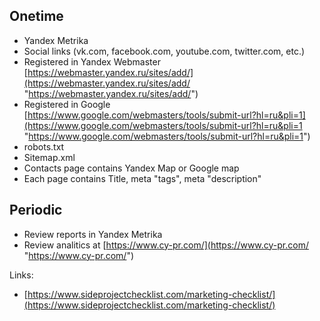 ## Onetime
- Yandex Metrika
- Social links (vk.com, facebook.com, youtube.com, twitter.com, etc.)
- Registered in Yandex Webmaster [https://webmaster.yandex.ru/sites/add/](https://webmaster.yandex.ru/sites/add/ "https://webmaster.yandex.ru/sites/add/")
- Registered in Google [https://www.google.com/webmasters/tools/submit-url?hl=ru&pli=1](https://www.google.com/webmasters/tools/submit-url?hl=ru&pli=1 "https://www.google.com/webmasters/tools/submit-url?hl=ru&pli=1")
- robots.txt
- Sitemap.xml
- Contacts page contains Yandex Map or Google map
- Each page contains Title, meta "tags", meta "description"

## Periodic
- Review reports in Yandex Metrika
- Review analitics at [https://www.cy-pr.com/](https://www.cy-pr.com/ "https://www.cy-pr.com/") 

Links:
* [https://www.sideprojectchecklist.com/marketing-checklist/](https://www.sideprojectchecklist.com/marketing-checklist/)
